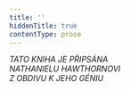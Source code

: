 ```yaml
---
title: ''
hiddenTitle: true
contentType: prose
---
```


_TATO KNIHA JE PŘIPSÁNA  
NATHANIELU HAWTHORNOVI  
Z OBDIVU K JEHO GÉNIU_
